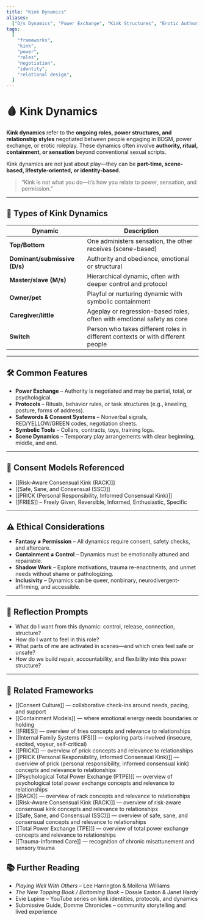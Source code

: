 ```yaml
---
title: "Kink Dynamics"
aliases:
  ["D/s Dynamics", "Power Exchange", "Kink Structures", "Erotic Authority"]
tags:
  [
    "frameworks",
    "kink",
    "power",
    "roles",
    "negotiation",
    "identity",
    "relational design",
  ]
---
```


<!-- @format -->

# 🩸 Kink Dynamics

**Kink dynamics** refer to the **ongoing roles, power structures, and relationship styles** negotiated between people engaging in BDSM, power exchange, or erotic roleplay. These dynamics often involve **authority, ritual, containment, or sensation** beyond conventional sexual scripts.

Kink dynamics are not just about play—they can be **part-time, scene-based, lifestyle-oriented, or identity-based**.

> “Kink is not what you do—it’s how you relate to power, sensation, and permission.”

---

## 🧠 Types of Kink Dynamics

| Dynamic                       | Description                                                                     |
| ----------------------------- | ------------------------------------------------------------------------------- |
| **Top/Bottom**                | One administers sensation, the other receives (scene-based)                     |
| **Dominant/submissive (D/s)** | Authority and obedience, emotional or structural                                |
| **Master/slave (M/s)**        | Hierarchical dynamic, often with deeper control and protocol                    |
| **Owner/pet**                 | Playful or nurturing dynamic with symbolic containment                          |
| **Caregiver/little**          | Ageplay or regression-based roles, often with emotional safety as core          |
| **Switch**                    | Person who takes different roles in different contexts or with different people |

---

## 🛠 Common Features

- **Power Exchange** – Authority is negotiated and may be partial, total, or psychological.
- **Protocols** – Rituals, behavior rules, or task structures (e.g., kneeling, posture, forms of address).
- **Safewords & Consent Systems** – Nonverbal signals, RED/YELLOW/GREEN codes, negotiation sheets.
- **Symbolic Tools** – Collars, contracts, toys, training logs.
- **Scene Dynamics** – Temporary play arrangements with clear beginning, middle, and end.

---

## 🔐 Consent Models Referenced

- [[Risk-Aware Consensual Kink (RACK)]]
- [[Safe, Sane, and Consensual (SSC)]]
- [[PRICK (Personal Responsibility, Informed Consensual Kink)]]
- [[FRIES]] – Freely Given, Reversible, Informed, Enthusiastic, Specific

---

## ⚠️ Ethical Considerations

- **Fantasy ≠ Permission** – All dynamics require consent, safety checks, and aftercare.
- **Containment ≠ Control** – Dynamics must be emotionally attuned and repairable.
- **Shadow Work** – Explore motivations, trauma re-enactments, and unmet needs without shame or pathologizing.
- **Inclusivity** – Dynamics can be queer, nonbinary, neurodivergent-affirming, and accessible.

---

## 💬 Reflection Prompts

- What do I want from this dynamic: control, release, connection, structure?
- How do I want to feel in this role?
- What parts of me are activated in scenes—and which ones feel safe or unsafe?
- How do we build repair, accountability, and flexibility into this power structure?

---

## 🔗 Related Frameworks

- [[Consent Culture]] — collaborative check-ins around needs, pacing, and support
- [[Containment Models]] — where emotional energy needs boundaries or holding
- [[FRIES]] — overview of fries concepts and relevance to relationships
- [[Internal Family Systems (IFS)]] — exploring parts involved (insecure, excited, voyeur, self-critical)
- [[PRICK]] — overview of prick concepts and relevance to relationships
- [[PRICK (Personal Responsibility, Informed Consensual Kink)]] — overview of prick (personal responsibility, informed consensual kink) concepts and relevance to relationships
- [[Psychological Total Power Exchange (PTPE)]] — overview of psychological total power exchange concepts and relevance to relationships
- [[RACK]] — overview of rack concepts and relevance to relationships
- [[Risk-Aware Consensual Kink (RACK)]] — overview of risk-aware consensual kink concepts and relevance to relationships
- [[Safe, Sane, and Consensual (SSC)]] — overview of safe, sane, and consensual concepts and relevance to relationships
- [[Total Power Exchange (TPE)]] — overview of total power exchange concepts and relevance to relationships
- [[Trauma-Informed Care]] — recognition of chronic misattunement and sensory trauma

## 📚 Further Reading

- _Playing Well With Others_ – Lee Harrington & Mollena Williams
- _The New Topping Book / Bottoming Book_ – Dossie Easton & Janet Hardy
- Evie Lupine – YouTube series on kink identities, protocols, and dynamics
- Submissive Guide, Domme Chronicles – community storytelling and lived experience
